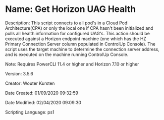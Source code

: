 ﻿# Name: Get Horizon UAG Health

Description: This script connects to all pod's in a Cloud Pod Architecture(CPA) or only the local one if CPA hasn't been initialized and pulls all health information for configured UAG's. 
This action should be executed against a Horizon endpoint machine (one which has the HZ Primary Connection Server column populated in ControlUp Console). The script uses the target machine to determine the connection server address, and is executed on the machine running ControlUp Console.

Note: Requires PowerCLI 11.4 or higher and Horizon 7.10 or higher

Version: 3.5.6

Creator: Wouter Kursten

Date Created: 01/09/2020 09:32:59

Date Modified: 02/04/2020 09:09:30

Scripting Language: ps1

